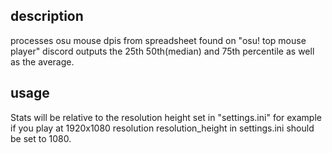  description
 --------------
 processes osu mouse dpis from spreadsheet found on "osu! top mouse player" discord
 outputs the 25th 50th(median) and 75th percentile as well as the average. 

 usage
 --------------
 Stats will be relative to the resolution height set in "settings.ini" for example if you play at 1920x1080 resolution resolution_height in settings.ini should be set to 1080.